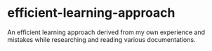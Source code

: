 # efficient-learning-approach
An efficient learning approach derived from my own experience and mistakes while researching and reading various documentations.
